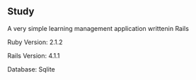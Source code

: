 Study
---------

A very simple learning management application writtenin Rails

Ruby Version: 2.1.2

Rails Version: 4.1.1

Database: Sqlite
